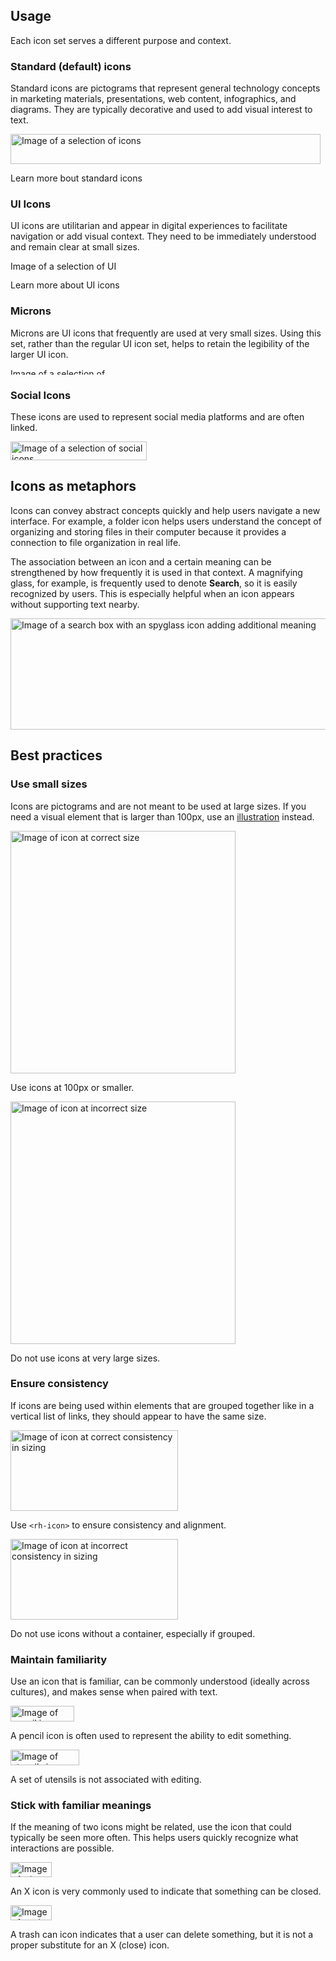 ## Usage

Each icon set serves a different purpose and context.

### Standard (default) icons

Standard icons are pictograms that represent general technology concepts in marketing materials, presentations, web content, infographics, and diagrams. They are typically decorative and used to add visual interest to text.

<uxdot-example width-adjustment="496px">
  <img src="../icon-usage-standard-icons.svg"
        alt="Image of a selection of icons"
        width="496"
        height="48">
</uxdot-example>

<rh-cta href="https://www.redhat.com/en/about/brand/standards/icons/standard-icons">Learn more bout standard icons</rh-cta>

### UI Icons

UI icons are utilitarian and appear in digital experiences to facilitate navigation or add visual context. They need to be immediately understood and remain clear at small sizes.

<uxdot-example width-adjustment="208px">
  <img src="../icon-usage-ui-icons.svg"
        alt="Image of a selection of UI icons"
        width="208"
        height="16">
</uxdot-example>

<rh-cta href="https://www.redhat.com/en/about/brand/standards/icons/ui-icons">Learn more about UI icons</rh-cta>

### Microns

Microns are UI icons that frequently are used at very small sizes. Using this set, rather than the regular UI icon set, helps to retain the legibility of the larger UI icon.

<uxdot-example width-adjustment="178px">
  <img src="../icon-usage-microns.svg"
        alt="Image of a selection of micron icons"
        width="178"
        height="10">
</uxdot-example>

### Social Icons

These icons are used to represent social media platforms and are often linked.

<uxdot-example width-adjustment="218px">
  <img src="../icon-usage-social.svg"
        alt="Image of a selection of social icons"
        width="218"
        height="30">
</uxdot-example>

## Icons as metaphors

Icons can convey abstract concepts quickly and help users navigate a new interface. For example, a folder icon helps users understand the concept of organizing and storing files in their computer because it provides a connection to file organization in real life. 

The association between an icon and a certain meaning can be strengthened by how frequently it is used in that context. A magnifying glass, for example, is frequently used to denote <strong>Search</strong>, so it is easily recognized by users. This is especially helpful when an icon appears without supporting text nearby.

<uxdot-example color-palette="darkest">
  <img src="../icon-as-metaphor.png"
        alt="Image of a search box with an spyglass icon adding additional meaning"
        width="1000"
        height="178">
</uxdot-example>

## Best practices

### Use small sizes

Icons are pictograms and are not meant to be used at large sizes. If you need a visual element that is larger than 100px, use an [illustration](https://www.redhat.com/en/about/brand/standards/illustration) instead.

<div class="grid sm-two-columns">
  <uxdot-best-practice variant="do">
    <uxdot-example slot="image" width-adjustment="360px">
      <img src="../icon-best-practices-size-limit-do.svg"
        alt="Image of icon at correct size"
        width="360"
        height="388">
    </uxdot-example>
    <p>Use icons at 100px or smaller.</p>
  </uxdot-best-practice>

  <uxdot-best-practice variant="dont">
    <uxdot-example slot="image" width-adjustment="360px">
      <img src="../icon-best-practices-size-limit-dont.svg"
        alt="Image of icon at incorrect size"
        width="360"
        height="388">
    </uxdot-example>
    <p>Do not use icons at very large sizes.</p>
  </uxdot-best-practice>
</div>

### Ensure consistency

If icons are being used within elements that are grouped together like in a vertical list of links, they should appear to have the same size.

<div class="grid sm-two-columns">
  <uxdot-best-practice variant="do">
    <uxdot-example slot="image" width-adjustment="267px">
      <img src="../icon-best-practices-consistent-sizes-do.svg"
        alt="Image of icon at correct consistency in sizing"
        width="268"
        height="129">
    </uxdot-example>
    <p>Use <code>&lt;rh-icon&gt;</code> to ensure consistency and alignment.</p>
  </uxdot-best-practice>

  <uxdot-best-practice variant="dont">
    <uxdot-example slot="image" width-adjustment="267px">
      <img src="../icon-best-practices-consistent-sizes-dont.svg"
        alt="Image of icon at incorrect consistency in sizing"
        width="268"
        height="129">
    </uxdot-example>
    <p>Do not use icons without a container, especially if grouped.</p>
  </uxdot-best-practice>
</div>

### Maintain familiarity

Use an icon that is familiar, can be commonly understood (ideally across cultures), and makes sense when paired with text.

<div class="grid sm-two-columns">
  <uxdot-best-practice variant="do">
    <uxdot-example slot="image" width-adjustment="101px">
      <img src="../icon-best-practices-familiar-meanings-do-1.svg"
        alt="Image of pencil icon representing familiar meaning on a edit avatar link"
        width="102"
        height="25">
    </uxdot-example>
    <p>A pencil icon is often used to represent the ability to edit something.</p>
  </uxdot-best-practice>

  <uxdot-best-practice variant="dont">
    <uxdot-example slot="image" width-adjustment="109px">
      <img src="../icon-best-practices-familiar-meanings-dont-1.svg"
        alt="Image of utensils icon representing unfamiliar meaning on an edit avatar link"
        width="110"
        height="25">
    </uxdot-example>
    <p>A set of utensils is not associated with editing.</p>
  </uxdot-best-practice>
</div>

### Stick with familiar meanings

If the meaning of two icons might be related, use the icon that could typically be seen more often. This helps users quickly recognize what interactions are possible.

<div class="grid sm-two-columns">
  <uxdot-best-practice variant="do">
    <uxdot-example slot="image" width-adjustment="65px">
      <img src="../icon-best-practices-familiar-meanings-do-2.svg"
        alt="Image of x icon representing familiar meaning of a close action"
        width="66"
        height="24">
    </uxdot-example>
    <p>An X icon is very commonly used to indicate that something can be closed.</p>
  </uxdot-best-practice>

  <uxdot-best-practice variant="dont">
    <uxdot-example slot="image" width-adjustment="65px">
      <img src="../icon-best-practices-familiar-meanings-dont-2.svg"
        alt="Image of trash can icon representing unfamiliar meaning of a close action"
        width="66"
        height="24">
    </uxdot-example>
    <p>A trash can icon indicates that a user can delete something, but it is not a proper substitute for an X (close) icon.</p>
  </uxdot-best-practice>
</div>
